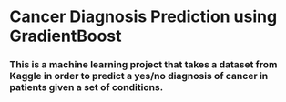 # Cancer Diagnosis Prediction using GradientBoost

### This is a machine learning project that takes a dataset from Kaggle in order to predict a yes/no diagnosis of cancer in patients given a set of conditions.
 
